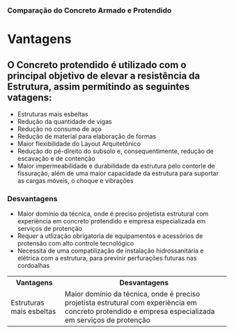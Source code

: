 
<script src="https://polyfill.io/v3/polyfill.min.js?features=es6"></script>
<script id="MathJax-script" async src="https://cdn.jsdelivr.net/npm/mathjax@3/es5/tex-mml-chtml.js"></script>  
<h3>Comparação do Concreto Armado e Protendido</h3>
<h1>Vantagens</h1>
<h2>O Concreto protendido é utilizado com o principal objetivo de elevar a resistência da Estrutura, assim permitindo as seguintes vatagens:</h2>
<ul>
<li>Estruturas mais esbeltas</li>
<li>Redução da quantidade de vigas</li>
<li>Redução no consumo de aço</li>
<li>Redução de material para elaboração de formas</li>
<li>Maior flexibilidade do Layout Arquitetônico</li>
<li>Redução do pé-direito do subsolo e, consequentimente, redução de escavação e de contenção</li>
<li>Maior impermeabilidade e durabilidade da estrutura pelo contorle de fissuração, além de uma maior capacidade da estrutura para suportar as cargas móveis, o choque  e  vibrações</li>
</ul>
<h3>Desvantagens</h3>
<ul>
<li>Maior domínio da técnica, onde é preciso projetista estrutural com experiència em concreto protendido e empresa especializada em serviços de protenção</li>
<li>Requer a utlização obrigatoria de equipamentos e acessórios de protensão com alto controle tecnológico</li>
<li>Necessita de uma compatilização de instalação hidrossanitária e elétrica com a estrutura, para previnir perfurações futuras nas cordoalhas</li>
</ul>

<table>
  <tr>
    <th>Vantagens</th>
    <th>Desvantagens</th>
  </tr>
  <tr>
    <td>Estruturas mais esbeltas</td>
    <td>Maior domínio da técnica, onde é preciso projetista estrutural com experiència em concreto protendido e empresa especializada em serviços de protenção</td>
  </tr>
</table>
 
